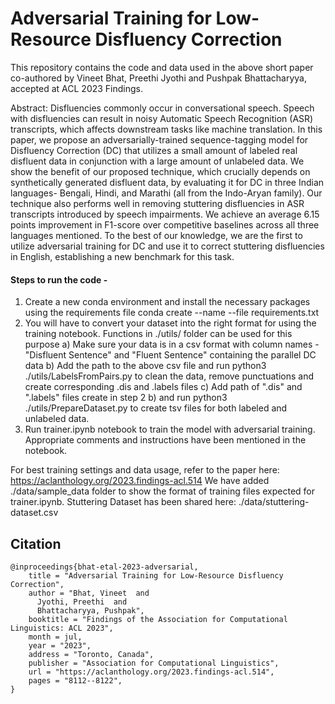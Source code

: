 # Adversarial Training for Low-Resource Disfluency Correction

This repository contains the code and data used in the above short paper co-authored by Vineet Bhat, Preethi Jyothi and Pushpak Bhattacharyya, accepted at ACL 2023 Findings.

Abstract: Disfluencies commonly occur in conversational speech. Speech with disfluencies can result in noisy Automatic Speech Recognition (ASR) transcripts, which affects downstream tasks like machine translation. In this paper, we propose an adversarially-trained sequence-tagging model for Disfluency Correction (DC) that utilizes a small amount of labeled real disfluent data in conjunction with a large amount of unlabeled data. We show the benefit of our proposed technique, which crucially depends on synthetically generated disfluent data, by evaluating it for DC in three Indian languages- Bengali, Hindi, and Marathi (all from the Indo-Aryan family). Our technique also performs well in removing stuttering disfluencies in ASR transcripts introduced by speech impairments. We achieve an average 6.15 points improvement in F1-score over competitive baselines across all three languages mentioned. To the best of our knowledge, we are the first to utilize adversarial training for DC and use it to correct stuttering disfluencies in English, establishing a new benchmark for this task. 

#### Steps to run the code - 

1) Create a new conda environment and install the necessary packages using the requirements file
   conda create --name <env> --file requirements.txt
2) You will have to convert your dataset into the right format for using the training notebook. Functions in ./utils/ folder can be used for this purpose
  a) Make sure your data is in a csv format with column names - "Disfluent Sentence" and "Fluent Sentence" containing the parallel DC data
  b) Add the path to the above csv file and run python3 ./utils/LabelsFromPairs.py to clean the data, remove punctuations and create corresponding .dis and .labels        files
  c) Add path of ".dis" and ".labels" files create in step 2 b) and run python3 ./utils/PrepareDataset.py to create tsv files for both labeled and unlabeled data. 
3) Run trainer.ipynb notebook to train the model with adversarial training. Appropriate comments and instructions have been mentioned in the notebook.
  
For best training settings and data usage, refer to the paper here: https://aclanthology.org/2023.findings-acl.514
We have added ./data/sample_data folder to show the format of training files expected for trainer.ipynb. Stuttering Dataset has been shared here: ./data/stuttering-dataset.csv
  
## Citation 
```
@inproceedings{bhat-etal-2023-adversarial,
    title = "Adversarial Training for Low-Resource Disfluency Correction",
    author = "Bhat, Vineet  and
      Jyothi, Preethi  and
      Bhattacharyya, Pushpak",
    booktitle = "Findings of the Association for Computational Linguistics: ACL 2023",
    month = jul,
    year = "2023",
    address = "Toronto, Canada",
    publisher = "Association for Computational Linguistics",
    url = "https://aclanthology.org/2023.findings-acl.514",
    pages = "8112--8122",
}


